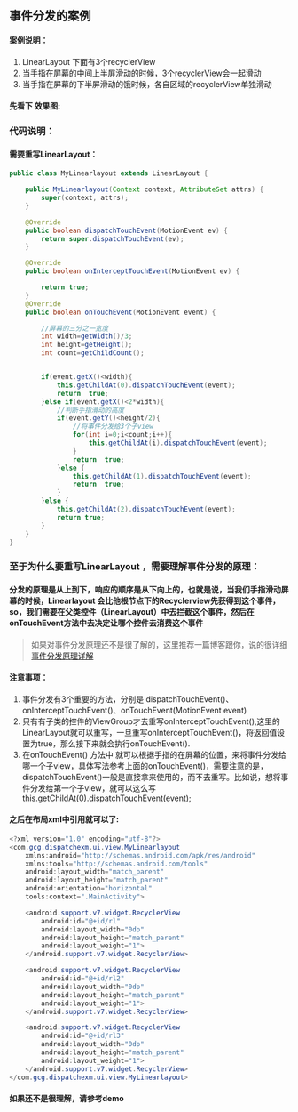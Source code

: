 ## 事件分发的案例

#### 案例说明：
  1. LinearLayout 下面有3个recyclerView
  2. 当手指在屏幕的中间上半屏滑动的时候，3个recyclerView会一起滑动
  3. 当手指在屏幕的下半屏滑动的饿时候，各自区域的recyclerView单独滑动

#### 先看下 效果图:



### 代码说明：
#### 需要重写LinearLayout：

``` java
public class MyLinearlayout extends LinearLayout {

    public MyLinearlayout(Context context, AttributeSet attrs) {
        super(context, attrs);
    }

    @Override
    public boolean dispatchTouchEvent(MotionEvent ev) {
        return super.dispatchTouchEvent(ev);
    }

    @Override
    public boolean onInterceptTouchEvent(MotionEvent ev) {

        return true;
    }
    @Override
    public boolean onTouchEvent(MotionEvent event) {

        //屏幕的三分之一宽度
        int width=getWidth()/3;
        int height=getHeight();
        int count=getChildCount();


        if(event.getX()<width){
            this.getChildAt(0).dispatchTouchEvent(event);
            return  true;
        }else if(event.getX()<2*width){
            //判断手指滑动的高度
            if(event.getY()<height/2){
                //将事件分发给3个子view
                for(int i=0;i<count;i++){
                    this.getChildAt(i).dispatchTouchEvent(event);
                }
                return  true;
            }else {
                this.getChildAt(1).dispatchTouchEvent(event);
                return  true;
            }
        }else {
            this.getChildAt(2).dispatchTouchEvent(event);
            return true;
        }
    }
}
```
### 至于为什么要重写LinearLayout ，需要理解事件分发的原理：

#### 分发的原理是从上到下，响应的顺序是从下向上的，也就是说，当我们手指滑动屏幕的时候，Linearlayout 会比他根节点下的Recyclerview先获得到这个事件，so，我们需要在父类控件（LinearLayout）中去拦截这个事件，然后在onTouchEvent方法中去决定让哪个控件去消费这个事件
 > 如果对事件分发原理还不是很了解的，这里推荐一篇博客跟你，说的很详细[事件分发原理详解](http://www.gcssloop.com/customview/dispatch-touchevent-theory)

#### 注意事项：
  1. 事件分发有3个重要的方法，分别是 dispatchTouchEvent()、 onInterceptTouchEvent()、onTouchEvent(MotionEvent event)
  2. 只有有子类的控件的ViewGroup才去重写onInterceptTouchEvent(),这里的LinearLayout就可以重写，一旦重写onInterceptTouchEvent()，将返回值设置为true，那么接下来就会执行onTouchEvent().
  3. 在onTouchEvent() 方法中 就可以根据手指的在屏幕的位置，来将事件分发给哪一个子view，具体写法参考上面的onTouchEvent()，需要注意的是，dispatchTouchEvent()一般是直接拿来使用的，而不去重写。比如说，想将事件分发给第一个子view，就可以这么写this.getChildAt(0).dispatchTouchEvent(event);

#### 之后在布局xml中引用就可以了:
``` java
<?xml version="1.0" encoding="utf-8"?>
<com.gcg.dispatchexm.ui.view.MyLinearlayout
    xmlns:android="http://schemas.android.com/apk/res/android"
    xmlns:tools="http://schemas.android.com/tools"
    android:layout_width="match_parent"
    android:layout_height="match_parent"
    android:orientation="horizontal"
    tools:context=".MainActivity">

    <android.support.v7.widget.RecyclerView
        android:id="@+id/rl"
        android:layout_width="0dp"
        android:layout_height="match_parent"
        android:layout_weight="1">
    </android.support.v7.widget.RecyclerView>

    <android.support.v7.widget.RecyclerView
        android:id="@+id/rl2"
        android:layout_width="0dp"
        android:layout_height="match_parent"
        android:layout_weight="1">
    </android.support.v7.widget.RecyclerView>

    <android.support.v7.widget.RecyclerView
        android:id="@+id/rl3"
        android:layout_width="0dp"
        android:layout_height="match_parent"
        android:layout_weight="1">
    </android.support.v7.widget.RecyclerView>
</com.gcg.dispatchexm.ui.view.MyLinearlayout>

```
#### 如果还不是很理解，请参考demo

